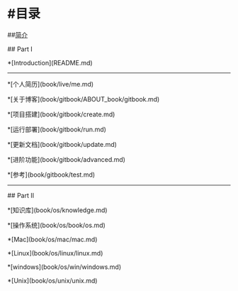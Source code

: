 # \#目录

\#\#[简介](//README.md)



\#\# Part I

\*\[Introduction\]\(README.md\)

  


-----

\*\[个人简历\]\(book/live/me.md\)

  


  


\*\[关于博客\]\(book/gitbook/ABOUT\_book/gitbook.md\)

 \*\[项目搭建\]\(book/gitbook/create.md\)

 \*\[运行部署\]\(book/gitbook/run.md\)

 \*\[更新文档\]\(book/gitbook/update.md\)

 \*\[进阶功能\]\(book/gitbook/advanced.md\)

 \*\[参考\]\(book/gitbook/test.md\)

  


-----

\#\# Part II

\*\[知识库\]\(book/os/knowledge.md\)

 \*\[操作系统\]\(book/os/book/os.md\)

 \*\[Mac\]\(book/os/mac/mac.md\)

 \*\[Linux\]\(book/os/linux/linux.md\)

 \*\[windows\]\(book/os/win/windows.md\)

 \*\[Unix\]\(book/os/unix/unix.md\)



